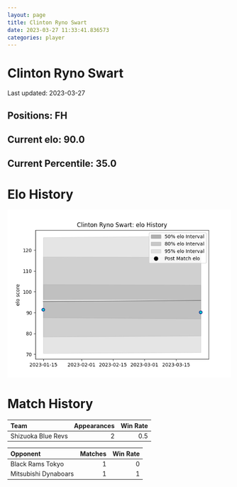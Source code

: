 ```yaml
---  
layout: page  
title: Clinton Ryno Swart  
date: 2023-03-27 11:33:41.836573  
categories: player  
---
```

# Clinton Ryno Swart


Last updated: 2023-03-27
## Positions: FH

## Current elo: 90.0

## Current Percentile: 35.0

# Elo History


![elo history](history_ClintonRynoSwart.png)
# Match History


| Team               |   Appearances |   Win Rate |
|:-------------------|--------------:|-----------:|
| Shizuoka Blue Revs |             2 |        0.5 |

| Opponent             |   Matches |   Win Rate |
|:---------------------|----------:|-----------:|
| Black Rams Tokyo     |         1 |          0 |
| Mitsubishi Dynaboars |         1 |          1 |